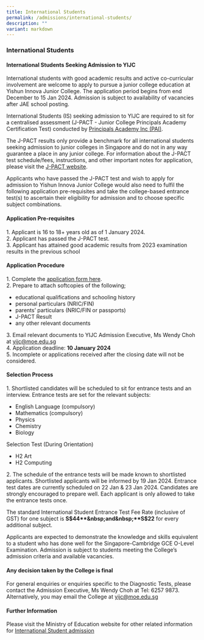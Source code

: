 ```yaml
---
title: International Students
permalink: /admissions/international-students/
description: ""
variant: markdown
---
```

### **International Students**
#### **International Students Seeking Admission to YIJC**
International students with good academic results and active co-curricular involvement are welcome to apply to pursue a junior college education at Yishun Innova Junior College. The application period begins from end December to 15 Jan 2024. Admission is subject to availability of vacancies after JAE school posting.

International Students (IS) seeking admission to YIJC are required to sit for a centralised assessment (J-PACT - Junior College Principals Academy Certification Test) conducted by&nbsp;[Principals Academy Inc (PAI)](https://www.pai.sg/index.php?option=com_content&amp;view=article&amp;id=78&amp;Itemid=105).&nbsp;

The J-PACT results only provide a benchmark for all international students seeking admission to junior colleges in Singapore and do not in any way guarantee a place in any junior college. For information about the J-PACT test schedule/fees, instructions, and other important notes for application, please visit the&nbsp;[J-PACT website](https://www.pai.sg/index.php?option=com_content&amp;view=article&amp;id=77&amp;Itemid=104).&nbsp;

Applicants who have passed the J-PACT test and wish to apply for admission to Yishun Innova Junior College would also need to fulfil the following application pre-requisites and take the college-based entrance test(s) to ascertain their eligibility for admission and to choose specific subject combinations.

#### **Application Pre-requisites**
1\. Applicant is 16 to 18+ years old as of 1 January 2024.<br>
2\. Applicant has passed the J-PACT test.<br>
3\. Applicant has attained good academic results from 2023 examination results in the previous school

#### **Application Procedure**
1\. Complete the&nbsp;[application form here](https://go.gov.sg/yijc-is).<br>
2\. Prepare to attach softcopies of the following;
* educational qualifications and schooling history
* personal particulars (NRIC/FIN) 
* parents’ particulars (NRIC/FIN  or passports)
* J-PACT Result
* any other relevant documents <br>

3\. Email relevant documents to YIJC Admission Executive, Ms Wendy Choh at&nbsp;[yijc@moe.edu.sg](mailto:yijc@moe.edu.sg)<br>
4\. Application deadline:&nbsp;**10 January 2024**<br>
5\. Incomplete or applications received after the closing date will not be considered.

#### **Selection Process**
1\. Shortlisted candidates will be scheduled to sit for entrance tests and an interview. Entrance tests are set for the relevant subjects:
* English Language (compulsory)
* Mathematics (compulsory)
* Physics
* Chemistry
* Biology

Selection Test (During Orientation)
* H2 Art
* H2 Computing

2\. The schedule of the entrance tests will be made known to shortlisted applicants. Shortlisted applicants will be informed by 19 Jan 2024. Entrance test dates are currently scheduled on 22 Jan &amp; 23 Jan 2024. Candidates are strongly encouraged to prepare well. Each applicant is only allowed to take the entrance tests once.

The standard International Student Entrance Test Fee Rate (inclusive of GST) for one subject is&nbsp;**S$44**&nbsp;and&nbsp;**S$22**&nbsp;for every additional subject.

Applicants are expected to demonstrate the knowledge and skills equivalent to a student who has done well for the Singapore-Cambridge GCE O-Level Examination. Admission is subject to students meeting the College’s admission criteria and available vacancies.

#### **Any decision taken by the College is final**
For general enquiries or enquiries specific to the Diagnostic Tests, please contact the Admission Executive, Ms Wendy Choh at Tel: 6257 9873. Alternatively, you may email the College at&nbsp;[yijc@moe.edu.sg](mailto:yijc@moe.edu.sg)

#### **Further Information**
Please visit the Ministry of Education website for other related information for&nbsp;[International Student admission](https://www.moe.gov.sg/international-students/studying-in-singapore)